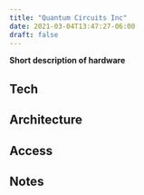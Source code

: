 ```yaml
---
title: "Quantum Circuits Inc"
date: 2021-03-04T13:47:27-06:00
draft: false
---
```


**Short description of hardware**

## Tech


## Architecture


## Access


## Notes